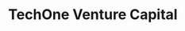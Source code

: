 ---
layout: firm_page
title: "TechOne Venture Capital"
id: "techone.vc"
permalink: "/techoneventurecapitaltechone.vc/"
website: "https://www.techone.vc"
offices: "Istanbul (Turkey)"
investment_stages: "Seed, Series A"
portfolio_companies: "Alotech, Brandefense, Co-One, Evreka, Figopara, Forfarming, Kolaybi, Medialyzer, Pixalab, Sertifier, Spiky.ai, Tridi, VRLab Academy, WePlay Ventures, Atlas Space, Cineshort, Cognitiwe, Digime, Ekmob, Fideyo, Finedine, Inooster, Livad, Octopus Signage, Radaar, Sorwe, Timus, U-Live, Wask"
portfolio_link: "https://www.techone.vc/our-portfolio/"
investment_markets: "Technology, SaaS, AI, Fintech, Agritech, Gaming, E-commerce, Marketing, Healthtech, Manufacturing, Education"
founded_year: "2019"
description: "TechOne Venture Capital is an Istanbul-based Smart Capital Fund investing in seed and early-stage technology startups. They provide capital, strategic expertise, connections, mentoring, and operational excellence, focusing on partnering with founders to build globally competitive companies."
linkedin: "https://www.linkedin.com/company/techone-venture-capital/"
twitter: "https://twitter.com/techonevc"
instagram: ""
team_page: "https://www.techone.vc/team/"
investor_type: "Venture Capital"
crunchbase: "https://www.crunchbase.com/organization/techone-vc"
pitchbook: ""

# SEO Optimization
meta_title: "TechOne Venture Capital - VC Firm - projectstartups.com"
meta_description: "TechOne Venture Capital, TechOne Venture Capital is an Istanbul-based Smart Capital Fund investing in seed and early-stage technology startups. They provide capital, strategic..."
meta_keywords: "TechOne Venture Capital, Technology, SaaS, AI, Fintech, Agritech, Gaming, E-commerce, Marketing, Healthtech, Manufacturing, Education, VC firm, venture capital, startup investor, projectstartups.com"
canonical_url: "https://vc.projectstartups.com/techoneventurecapitaltechone.vc/"
---
